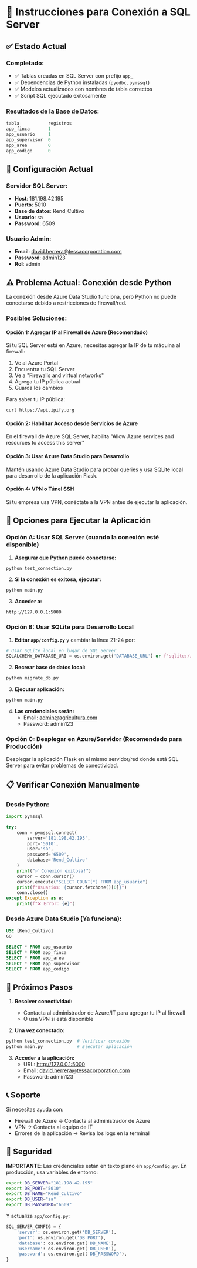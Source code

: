 # 📘 Instrucciones para Conexión a SQL Server

## ✅ Estado Actual

### Completado:
- ✅ Tablas creadas en SQL Server con prefijo `app_`
- ✅ Dependencias de Python instaladas (`pyodbc`, `pymssql`)
- ✅ Modelos actualizados con nombres de tabla correctos
- ✅ Script SQL ejecutado exitosamente

### Resultados de la Base de Datos:
```sql
tabla           registros
app_finca       1
app_usuario     1
app_supervisor  0
app_area        0
app_codigo      0
```

## 🔧 Configuración Actual

### Servidor SQL Server:
- **Host**: 181.198.42.195
- **Puerto**: 5010
- **Base de datos**: Rend_Cultivo
- **Usuario**: sa
- **Password**: 6509

### Usuario Admin:
- **Email**: david.herrera@tessacorporation.com
- **Password**: admin123
- **Rol**: admin

## ⚠️ Problema Actual: Conexión desde Python

La conexión desde Azure Data Studio funciona, pero Python no puede conectarse debido a restricciones de firewall/red.

### Posibles Soluciones:

#### Opción 1: Agregar IP al Firewall de Azure (Recomendado)
Si tu SQL Server está en Azure, necesitas agregar la IP de tu máquina al firewall:

1. Ve al Azure Portal
2. Encuentra tu SQL Server
3. Ve a "Firewalls and virtual networks"
4. Agrega tu IP pública actual
5. Guarda los cambios

Para saber tu IP pública:
```bash
curl https://api.ipify.org
```

#### Opción 2: Habilitar Acceso desde Servicios de Azure
En el firewall de Azure SQL Server, habilita "Allow Azure services and resources to access this server"

#### Opción 3: Usar Azure Data Studio para Desarrollo
Mantén usando Azure Data Studio para probar queries y usa SQLite local para desarrollo de la aplicación Flask.

#### Opción 4: VPN o Túnel SSH
Si tu empresa usa VPN, conéctate a la VPN antes de ejecutar la aplicación.

## 🚀 Opciones para Ejecutar la Aplicación

### Opción A: Usar SQL Server (cuando la conexión esté disponible)

1. **Asegurar que Python puede conectarse:**
```bash
python test_connection.py
```

2. **Si la conexión es exitosa, ejecutar:**
```bash
python main.py
```

3. **Acceder a:**
```
http://127.0.0.1:5000
```

### Opción B: Usar SQLite para Desarrollo Local

1. **Editar `app/config.py`** y cambiar la línea 21-24 por:
```python
# Usar SQLite local en lugar de SQL Server
SQLALCHEMY_DATABASE_URI = os.environ.get('DATABASE_URL') or f'sqlite:///{basedir}/instance/agricultura.db'
```

2. **Recrear base de datos local:**
```bash
python migrate_db.py
```

3. **Ejecutar aplicación:**
```bash
python main.py
```

4. **Las credenciales serán:**
   - Email: admin@agricultura.com
   - Password: admin123

### Opción C: Desplegar en Azure/Servidor (Recomendado para Producción)

Desplegar la aplicación Flask en el mismo servidor/red donde está SQL Server para evitar problemas de conectividad.

## 📋 Verificar Conexión Manualmente

### Desde Python:
```python
import pymssql

try:
    conn = pymssql.connect(
        server='181.198.42.195',
        port='5010',
        user='sa',
        password='6509',
        database='Rend_Cultivo'
    )
    print("✅ Conexión exitosa!")
    cursor = conn.cursor()
    cursor.execute("SELECT COUNT(*) FROM app_usuario")
    print(f"Usuarios: {cursor.fetchone()[0]}")
    conn.close()
except Exception as e:
    print(f"❌ Error: {e}")
```

### Desde Azure Data Studio (Ya funciona):
```sql
USE [Rend_Cultivo]
GO

SELECT * FROM app_usuario
SELECT * FROM app_finca
SELECT * FROM app_area
SELECT * FROM app_supervisor
SELECT * FROM app_codigo
```

## 🎯 Próximos Pasos

1. **Resolver conectividad:**
   - Contacta al administrador de Azure/IT para agregar tu IP al firewall
   - O usa VPN si está disponible

2. **Una vez conectado:**
```bash
python test_connection.py  # Verificar conexión
python main.py             # Ejecutar aplicación
```

3. **Acceder a la aplicación:**
   - URL: http://127.0.0.1:5000
   - Email: david.herrera@tessacorporation.com
   - Password: admin123

## 📞 Soporte

Si necesitas ayuda con:
- Firewall de Azure → Contacta al administrador de Azure
- VPN → Contacta al equipo de IT
- Errores de la aplicación → Revisa los logs en la terminal

## 🔐 Seguridad

**IMPORTANTE**: Las credenciales están en texto plano en `app/config.py`. En producción, usa variables de entorno:

```bash
export DB_SERVER="181.198.42.195"
export DB_PORT="5010"
export DB_NAME="Rend_Cultivo"
export DB_USER="sa"
export DB_PASSWORD="6509"
```

Y actualiza `app/config.py`:
```python
SQL_SERVER_CONFIG = {
    'server': os.environ.get('DB_SERVER'),
    'port': os.environ.get('DB_PORT'),
    'database': os.environ.get('DB_NAME'),
    'username': os.environ.get('DB_USER'),
    'password': os.environ.get('DB_PASSWORD'),
}
```

